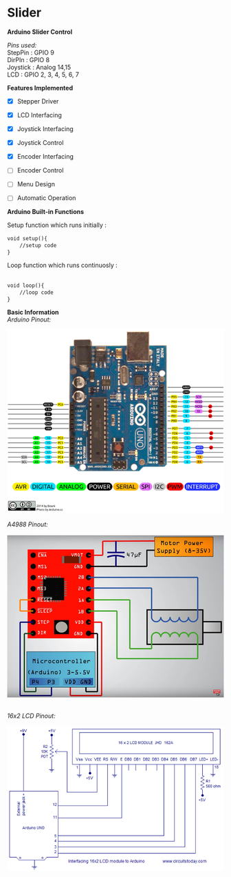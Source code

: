 # Slider
**Arduino Slider Control**


_Pins used:_  <br />
StepPin : GPIO 9  <br />
DirPIn  : GPIO 8   <br />
Joystick : Analog 14,15  <br />
LCD : GPIO 2, 3, 4, 5, 6, 7  <br />

**Features Implemented**

- [x] Stepper Driver
- [x] LCD Interfacing
- [x] Joystick Interfacing
- [x] Joystick Control
- [x] Encoder Interfacing
- [ ] Encoder Control
- [ ] Menu Design
- [ ] Automatic Operation 


**Arduino Built-in Functions**<br />

Setup function which runs initially :<br />
```
void setup(){
    //setup code
}

```
Loop function which runs continuosly :<br />
```

void loop(){
    //loop code
}

```

**Basic Information**<br />
_Arduino Pinout:_<br />

![alt text](https://github.com/umerbanday/slider/blob/main/images/Arduino-Uno-Pin-Diagram.png?raw=true) <br />

_A4988 Pinout:_<br /><br />
![alt text](https://github.com/umerbanday/slider/blob/main/images/A4988%20Diagram.png?raw=true)<br /><br />

_16x2 LCD Pinout:_<br /><br />
![alt text](https://github.com/umerbanday/slider/blob/main/images/interfacing-LCD-to-arduino.png?raw=true)<br /><br />


